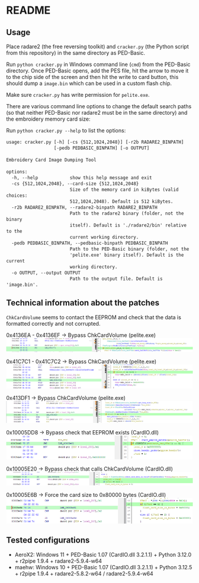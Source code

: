 # README

## Usage

Place radare2 (the free reversing toolkit) and `cracker.py` (the Python script from this repository) in the same directory as PED-Basic.

Run `python cracker.py` in Windows command line (`cmd`) from the PED-Basic directory. 
Once PED-Basic opens, add the PES file, hit the arrow to move it to the chip side of the screen and then hit the write to card button,
this should dump a `image.bin` which can be used in a custom flash chip.

Make sure `cracker.py` has write permission for `pelite.exe`.

There are various command line options to change the default search paths (so that neither PED-Basic nor radare2 must be in the same directory) and the embroidery memory card size:

Run `python cracker.py --help` to list the options:

```
usage: cracker.py [-h] [-cs {512,1024,2048}] [-r2b RADARE2_BINPATH]
                  [-pedb PEDBASIC_BINPATH] [-o OUTPUT]

Embroidery Card Image Dumping Tool

options:
  -h, --help            show this help message and exit
  -cs {512,1024,2048}, --card-size {512,1024,2048}
                        Size of the memory card in kiBytes (valid choices:
                        512,1024,2048). Default is 512 kiBytes.
  -r2b RADARE2_BINPATH, --radare2-binpath RADARE2_BINPATH
                        Path to the radare2 binary (folder, not the binary
                        itself). Default is './radare2/bin' relative to the
                        current working directory.
  -pedb PEDBASIC_BINPATH, --pedbasic-binpath PEDBASIC_BINPATH
                        Path to the PED-Basic binary (folder, not the
                        'pelite.exe' binary itself). Default is the current
                        working directory.
  -o OUTPUT, --output OUTPUT
                        Path to the output file. Default is 'image.bin'.
```

## Technical information about the patches

`ChkCardVolume` seems to contact the EEPROM and check that the data is formatted correctly and not corrupted.

0x4136EA - 0x4136EF -> Bypass ChkCardVolume (pelite.exe) ![Reverse 1](./images/reverse1.png?raw=true "Reverse 1")

0x41C7C1 - 0x41C7C2 -> Bypass ChkCardVolume (pelite.exe) ![Reverse 2](./images/reverse2.png?raw=true "Reverse 2")

0x413DF1 -> Bypass ChkCardVolume (pelite.exe) ![Reverse 3](./images/reverse3.png?raw=true "Reverse 3")

0x10005DD8 -> Bypass check that EEPROM exists (CardIO.dll) ![Reverse 4](./images/reverse4.png?raw=true "Reverse 4")

0x10005E20 -> Bypass check that calls ChkCardVolume (CardIO.dll) ![Reverse 5](./images/reverse5.png?raw=true "Reverse 5")

0x10005E6B -> Force the card size to 0x80000 bytes (CardIO.dll) ![Reverse 6](./images/reverse6.png?raw=true "Reverse 6")


## Tested configurations

* AeroX2: Windows 11 + PED-Basic 1.07 (CardIO.dll 3.2.1.1) + Python 3.12.0 + r2pipe 1.9.4 + radare2-5.9.4-w64
* maehw: Windows 10 + PED-Basic 1.07 (CardIO.dll 3.2.1.1) + Python 3.12.5 + r2pipe 1.9.4 + radare2-5.8.2-w64 / radare2-5.9.4-w64
